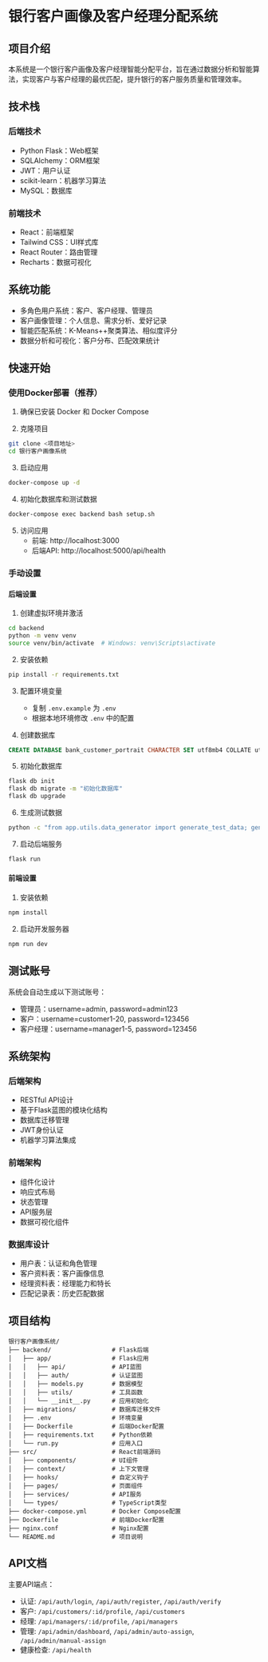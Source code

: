 
# 银行客户画像及客户经理分配系统

## 项目介绍

本系统是一个银行客户画像及客户经理智能分配平台，旨在通过数据分析和智能算法，实现客户与客户经理的最优匹配，提升银行的客户服务质量和管理效率。

## 技术栈

### 后端技术
- Python Flask：Web框架
- SQLAlchemy：ORM框架
- JWT：用户认证
- scikit-learn：机器学习算法
- MySQL：数据库

### 前端技术
- React：前端框架
- Tailwind CSS：UI样式库
- React Router：路由管理
- Recharts：数据可视化

## 系统功能

- 多角色用户系统：客户、客户经理、管理员
- 客户画像管理：个人信息、需求分析、爱好记录
- 智能匹配系统：K-Means++聚类算法、相似度评分
- 数据分析和可视化：客户分布、匹配效果统计

## 快速开始

### 使用Docker部署（推荐）

1. 确保已安装 Docker 和 Docker Compose

2. 克隆项目
```bash
git clone <项目地址>
cd 银行客户画像系统
```

3. 启动应用
```bash
docker-compose up -d
```

4. 初始化数据库和测试数据
```bash
docker-compose exec backend bash setup.sh
```

5. 访问应用
   - 前端: http://localhost:3000
   - 后端API: http://localhost:5000/api/health

### 手动设置

#### 后端设置

1. 创建虚拟环境并激活
```bash
cd backend
python -m venv venv
source venv/bin/activate  # Windows: venv\Scripts\activate
```

2. 安装依赖
```bash
pip install -r requirements.txt
```

3. 配置环境变量
   - 复制 `.env.example` 为 `.env`
   - 根据本地环境修改 `.env` 中的配置

4. 创建数据库
```sql
CREATE DATABASE bank_customer_portrait CHARACTER SET utf8mb4 COLLATE utf8mb4_unicode_ci;
```

5. 初始化数据库
```bash
flask db init
flask db migrate -m "初始化数据库"
flask db upgrade
```

6. 生成测试数据
```bash
python -c "from app.utils.data_generator import generate_test_data; generate_test_data()"
```

7. 启动后端服务
```bash
flask run
```

#### 前端设置

1. 安装依赖
```bash
npm install
```

2. 启动开发服务器
```bash
npm run dev
```

## 测试账号

系统会自动生成以下测试账号：

- 管理员：username=admin, password=admin123
- 客户：username=customer1-20, password=123456
- 客户经理：username=manager1-5, password=123456

## 系统架构

### 后端架构
- RESTful API设计
- 基于Flask蓝图的模块化结构
- 数据库迁移管理
- JWT身份认证
- 机器学习算法集成

### 前端架构
- 组件化设计
- 响应式布局
- 状态管理
- API服务层
- 数据可视化组件

### 数据库设计
- 用户表：认证和角色管理
- 客户资料表：客户画像信息
- 经理资料表：经理能力和特长
- 匹配记录表：历史匹配数据

## 项目结构

```
银行客户画像系统/
├── backend/                 # Flask后端
│   ├── app/                 # Flask应用
│   │   ├── api/             # API蓝图
│   │   ├── auth/            # 认证蓝图
│   │   ├── models.py        # 数据模型
│   │   ├── utils/           # 工具函数
│   │   └── __init__.py      # 应用初始化
│   ├── migrations/          # 数据库迁移文件
│   ├── .env                 # 环境变量
│   ├── Dockerfile           # 后端Docker配置
│   ├── requirements.txt     # Python依赖
│   └── run.py               # 应用入口
├── src/                     # React前端源码
│   ├── components/          # UI组件
│   ├── context/             # 上下文管理
│   ├── hooks/               # 自定义钩子
│   ├── pages/               # 页面组件
│   ├── services/            # API服务
│   └── types/               # TypeScript类型
├── docker-compose.yml       # Docker Compose配置
├── Dockerfile               # 前端Docker配置
├── nginx.conf               # Nginx配置
└── README.md                # 项目说明
```

## API文档

主要API端点：

- 认证: `/api/auth/login`, `/api/auth/register`, `/api/auth/verify`
- 客户: `/api/customers/:id/profile`, `/api/customers`
- 经理: `/api/managers/:id/profile`, `/api/managers`
- 管理: `/api/admin/dashboard`, `/api/admin/auto-assign`, `/api/admin/manual-assign`
- 健康检查: `/api/health`
